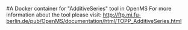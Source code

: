 #A Docker container for "AdditiveSeries" tool in OpenMS
For more information about the tool please visit:
http://ftp.mi.fu-berlin.de/pub/OpenMS/documentation/html/TOPP_AdditiveSeries.html
